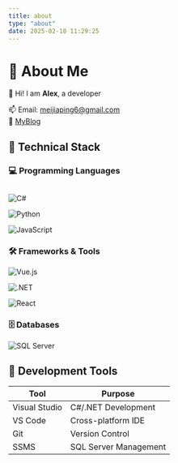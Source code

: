 ```yaml
---
title: about
type: "about"
date: 2025-02-18 11:29:25
---
```


# 🌟 About Me  
👋 Hi! I am **Alex**, a developer


📫 Email: meijiaping6@gmail.com  
🔗 [MyBlog](https://meijiaping.top)

## 🚀 Technical Stack  
### 💻 Programming Languages 

<div style="float: left;">

![C#](https://img.shields.io/badge/C%23-239120?style=flat-square&logo=csharp&logoColor=white)  

![Python](https://img.shields.io/badge/Python-3776AB?style=flat-square&logo=python&logoColor=white)  

![JavaScript](https://img.shields.io/badge/JavaScript-F7DF1E?style=flat-square&logo=javascript&logoColor=black)  


### 🛠️ Frameworks & Tools  

![Vue.js](https://img.shields.io/badge/Vue.js-4FC08D?style=flat-square&logo=vue.js&logoColor=white)  

![.NET](https://img.shields.io/badge/.NET-5C2D91?style=flat-square&logo=.net&logoColor=white)  

![React](https://img.shields.io/badge/React-61DAFB?style=flat-square&logo=react&logoColor=white)  


### 🗄️ Databases  

![SQL Server](https://img.shields.io/badge/Microsoft%20SQL%20Server-CC2927?style=flat-square&logo=microsoft-sql-server&logoColor=white)  



## 🔧 Development Tools 

| Tool               | Purpose               |  
|--------------------|-----------------------|  
| Visual Studio      | C#/.NET Development   |  
| VS Code            | Cross-platform IDE    |  
| Git                | Version Control       |  
| SSMS               | SQL Server Management |  

</div>

<div style="clear: both;"></div>
